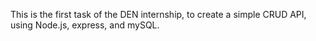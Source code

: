This is the first task of the DEN internship, to 
create a simple CRUD API, using Node.js, express,
and mySQL.
